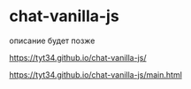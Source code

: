 # chat-vanilla-js

описание будет позже

https://tyt34.github.io/chat-vanilla-js/

https://tyt34.github.io/chat-vanilla-js/main.html
